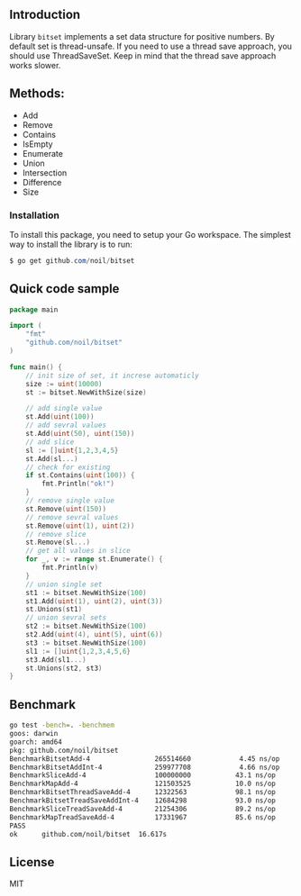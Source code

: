 ## Introduction

Library `bitset` implements a set data structure for positive numbers. By default set is thread-unsafe. If you need to use a thread save approach, you should use ThreadSaveSet. Keep in mind that the thread save approach works slower.

## Methods:

- Add
- Remove
- Contains
- IsEmpty
- Enumerate
- Union
- Intersection
- Difference
- Size

### Installation

To install this package, you need to setup your Go workspace. The simplest way to install the library is to run:
```powershell
$ go get github.com/noil/bitset
```

## Quick code sample

```go
package main

import (
	"fmt"
	"github.com/noil/bitset"
)

func main() {
    // init size of set, it increse automaticly
    size := uint(10000)
    st := bitset.NewWithSize(size)

    // add single value
    st.Add(uint(100))
    // add sevral values
    st.Add(uint(50), uint(150))
    // add slice
    sl := []uint{1,2,3,4,5}
    st.Add(sl...)
    // check for existing
    if st.Contains(uint(100)) {
        fmt.Println("ok!")
    }
    // remove single value
    st.Remove(uint(150))
    // remove sevral values
    st.Remove(uint(1), uint(2))
    // remove slice
    st.Remove(sl...)
    // get all values in slice
    for _, v := range st.Enumerate() {
        fmt.Println(v)
    }
    // union single set
    st1 := bitset.NewWithSize(100)
    st1.Add(uint(1), uint(2), uint(3))
    st.Unions(st1)
    // union sevral sets
    st2 := bitset.NewWithSize(100)
    st2.Add(uint(4), uint(5), uint(6))
    st3 := bitset.NewWithSize(100)
    sl1 := []uint{1,2,3,4,5,6}
    st3.Add(sl1...)
    st.Unions(st2, st3)
}
```

## Benchmark

```bash
go test -bench=. -benchmem
goos: darwin
goarch: amd64
pkg: github.com/noil/bitset
BenchmarkBitsetAdd-4               	265514660	         4.45 ns/op	       0 B/op	       0 allocs/op
BenchmarkBitsetAddInt-4            	259977708	         4.66 ns/op	       0 B/op	       0 allocs/op
BenchmarkSliceAdd-4                	100000000	        43.1 ns/op	      65 B/op	       0 allocs/op
BenchmarkMapAdd-4                  	121503525	        10.0 ns/op	      25 B/op	       0 allocs/op
BenchmarkBitsetThreadSaveAdd-4     	12322563	        98.1 ns/op	       0 B/op	       0 allocs/op
BenchmarkBitsetTreadSaveAddInt-4   	12684298	        93.0 ns/op	       0 B/op	       0 allocs/op
BenchmarkSliceTreadSaveAdd-4       	21254306	        89.2 ns/op	     137 B/op	       0 allocs/op
BenchmarkMapTreadSaveAdd-4         	17331967	        85.6 ns/op	      22 B/op	       0 allocs/op
PASS
ok  	github.com/noil/bitset	16.617s
```

License
----

MIT